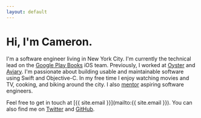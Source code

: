 ```yaml
---
layout: default
---
```

# Hi, I'm Cameron.

I'm a software engineer living in New York City. I'm currently the technical lead on the [Google Play Books][p] iOS team. Previously, I worked at [Oyster][o] and [Aviary][a]. I'm passionate about building usable and maintainable software using Swift and Objective-C. In my free time I enjoy watching movies and TV, cooking, and biking around the city. I also [mentor][c] aspiring software engineers.

Feel free to get in touch at [{{ site.email }}](mailto:{{ site.email }}). You can also find me on [Twitter][t] and [GitHub][g].

[p]: https://en.wikipedia.org/wiki/Google_Play_Books
[o]: https://en.wikipedia.org/wiki/Oyster_(company)
[a]: https://en.wikipedia.org/wiki/Aviary_(image_editor)
[c]: https://www.pursuit.org
[t]: https://twitter.com/cameronspickert
[g]: https://github.com/cspickert
